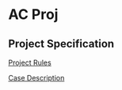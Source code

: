 # AC Proj

## Project Specification

[Project Rules](https://moodle.up.pt/mod/assign/view.php?id=65372)

[Case Description](https://moodle.up.pt/mod/page/view.php?id=65373)
